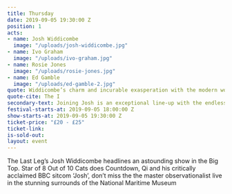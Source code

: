 ```yaml
---
title: Thursday
date: 2019-09-05 19:30:00 Z
position: 1
acts:
- name: Josh Widdicombe
  image: "/uploads/josh-widdicombe.jpg"
- name: Ivo Graham
  image: "/uploads/ivo-graham.jpg"
- name: Rosie Jones
  image: "/uploads/rosie-jones.jpg"
- name: Ed Gamble
  image: "/uploads/ed-gamble-2.jpg"
quote: Widdicombe’s charm and incurable exasperation with the modern world win the day
quote-cite: The I
secondary-text: Joining Josh is an exceptional line-up with the endlessly amusing Live At The Apollo star Ivo Graham, the mischievous 8 Out 10 Cats regular Rosie Jones and Moc The Week’s plucky scamp Ed Gamble as host.
festival-starts-at: 2019-09-05 18:00:00 Z
show-starts-at: 2019-09-05 19:30:00 Z
ticket-price: "£20 - £25"
ticket-link: 
is-sold-out:
layout: event
---
```


The Last Leg’s Josh Widdicombe headlines an astounding show in the Big Top. Star of 8 Out of 10 Cats does Countdown, Qi and his critically acclaimed BBC sitcom ‘Josh’, don’t miss the the master observationalist live in the stunning surrounds of the National Maritime Museum